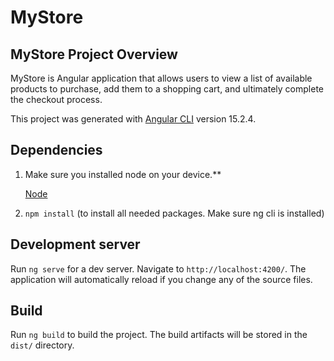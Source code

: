 # MyStore

## MyStore Project Overview

MyStore is Angular application that allows users to view a list of available products to purchase, add them to a shopping cart, and ultimately complete the checkout process.

This project was generated with [Angular CLI](https://github.com/angular/angular-cli) version 15.2.4.

## Dependencies

1. Make sure you installed node on your device.\*\*

   [Node](https://nodejs.org/en/)

2. `npm install` (to install all needed packages. Make sure ng cli is installed)

## Development server

Run `ng serve` for a dev server. Navigate to `http://localhost:4200/`. The application will automatically reload if you change any of the source files.

## Build

Run `ng build` to build the project. The build artifacts will be stored in the `dist/` directory.
